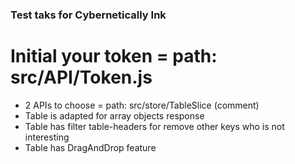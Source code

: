 ### Test taks for Cybernetically Ink ###

# Initial your token = path: src/API/Token.js #

* 2 APIs to choose = path: src/store/TableSlice (comment)
* Table is adapted for array objects response
* Table has filter table-headers for remove other keys who is not interesting
* Table has DragAndDrop feature 
